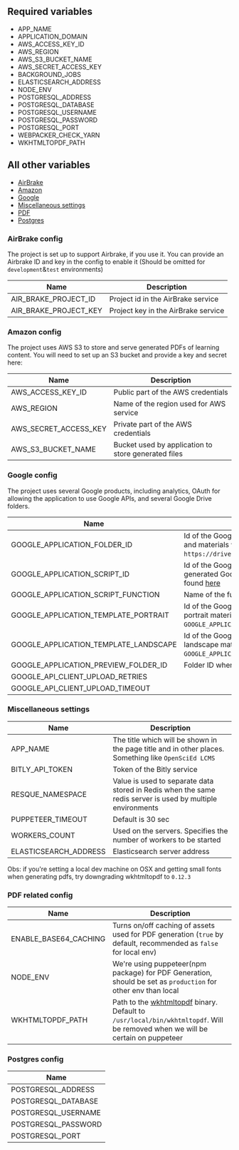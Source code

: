 ## Required variables

- APP_NAME
- APPLICATION_DOMAIN
- AWS_ACCESS_KEY_ID
- AWS_REGION
- AWS_S3_BUCKET_NAME
- AWS_SECRET_ACCESS_KEY
- BACKGROUND_JOBS
- ELASTICSEARCH_ADDRESS
- NODE_ENV
- POSTGRESQL_ADDRESS
- POSTGRESQL_DATABASE
- POSTGRESQL_USERNAME
- POSTGRESQL_PASSWORD
- POSTGRESQL_PORT
- WEBPACKER_CHECK_YARN
- WKHTMLTOPDF_PATH

## All other variables

* [AirBrake](#airbrake-config)
* [Amazon](#amazon-config)
* [Google](#google-config)
* [Miscellaneous settings](#miscellaneous-settings)
* [PDF](#pdf-related-config)
* [Postgres](#postgres-config)

### AirBrake config
The project is set up to support Airbrake, if you use it. You can provide an Airbrake ID and key in the config to enable it (Should be omitted for `development`&`test` environments)

| Name                  | Description                         |
|-----------------------|-------------------------------------|
| AIR_BRAKE_PROJECT_ID  | Project id in the AirBrake service  |
| AIR_BRAKE_PROJECT_KEY | Project key in the AirBrake service |

### Amazon config
The project uses AWS S3 to store and serve generated PDFs of learning content. You will need to set up an S3 bucket and provide a key and secret here:

| Name                  | Description                                         |
|-----------------------|-----------------------------------------------------|
| AWS_ACCESS_KEY_ID     | Public part of the AWS credentials                  |
| AWS_REGION            | Name of the region used for AWS service             |
| AWS_SECRET_ACCESS_KEY | Private part of the AWS credentials                 |
| AWS_S3_BUCKET_NAME    | Bucket used by application to store generated files |

### Google config
The project uses several Google products, including analytics, OAuth for allowing the application to use Google APIs, and several Google Drive folders.

| Name                                  | Description                                                                                                                                                      |
|---------------------------------------|------------------------------------------------------------------------------------------------------------------------------------------------------------------|
| GOOGLE_APPLICATION_FOLDER_ID          | Id of the Google Drive folder where generated lessons and materials will be placed(It's `0B7` for url like `https://drive.google.com/drive/u/0/folders/0B7/...`) |
| GOOGLE_APPLICATION_SCRIPT_ID          | Id of the Google Script created to post-process generated Google documents. More details can be found [here](google-cloud-platform-setup.md)                     |
| GOOGLE_APPLICATION_SCRIPT_FUNCTION    | Name of the function to call to start post-processing                                                                                                            |
| GOOGLE_APPLICATION_TEMPLATE_PORTRAIT  | Id of the Google document which is a template for portrait materials(can be identified the same way as `GOOGLE_APPLICATION_FOLDER_ID `)                          |
| GOOGLE_APPLICATION_TEMPLATE_LANDSCAPE | Id of the Google document which is a template for landscape materials(can be identified the same way as `GOOGLE_APPLICATION_FOLDER_ID `)                         |
| GOOGLE_APPLICATION_PREVIEW_FOLDER_ID  | Folder ID where preview documents should get placed                                                                                                              |
| GOOGLE_API_CLIENT_UPLOAD_RETRIES      ||     |
| GOOGLE_API_CLIENT_UPLOAD_TIMEOUT      ||     |

### Miscellaneous settings
| Name                  | Description                                                                                                |
|-----------------------|------------------------------------------------------------------------------------------------------------|
| APP_NAME              | The title which will be shown in the page title and in other places. Something like `OpenSciEd LCMS`       |
| BITLY_API_TOKEN       | Token of the Bitly service                                                                                 |
| RESQUE_NAMESPACE      | Value is used to separate data stored in Redis when the same redis server is used by multiple environments |
| PUPPETEER_TIMEOUT     | Default is 30 sec                                                                                          |
| WORKERS_COUNT         | Used on the servers. Specifies the number of workers to be started                                         |
| ELASTICSEARCH_ADDRESS | Elasticsearch server address                                                                               |

Obs: if you're setting a local dev machine on OSX and getting small fonts when generating pdfs, try downgrading wkhtmltopdf to `0.12.3`

### PDF related config
| Name                  | Description                                                                                                                                              |
|-----------------------|----------------------------------------------------------------------------------------------------------------------------------------------------------|
| ENABLE_BASE64_CACHING | Turns on/off caching of assets used for PDF generation (`true` by default, recommended as `false` for local env)                                         |
| NODE_ENV              | We're using puppeteer(npm package) for PDF Generation, should be set as `production` for other env than local                                            |
| WKHTMLTOPDF_PATH      | Path to the [wkhtmltopdf](https://wkhtmltopdf.org) binary. Default to `/usr/local/bin/wkhtmltopdf`. Will be removed when we will be certain on puppeteer |

### Postgres config
| Name                |
|---------------------|
| POSTGRESQL_ADDRESS  |
| POSTGRESQL_DATABASE |
| POSTGRESQL_USERNAME |
| POSTGRESQL_PASSWORD |
| POSTGRESQL_PORT     |
